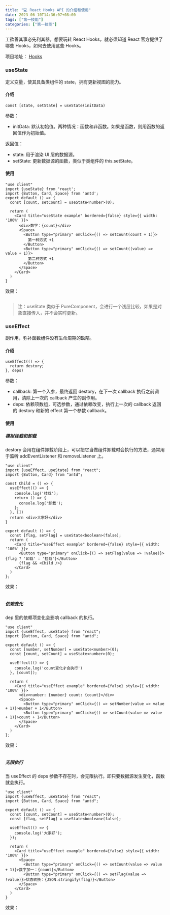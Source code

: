 ```yaml
---
title: "‍💻 React Hooks API 的介绍和使用"
date: 2023-06-10T14:36:07+08:00
tags: ["第一技能"]
categories: ["第一技能"]
---
```


工欲善其事必先利其器，想要玩转 React Hooks，就必须知道 React 官方提供了哪些 Hooks，如何去使用这些 Hooks。    

项目地址： [Hooks](https://github.com/OweQian/hooks.git)

<!--more-->    

### useState

定义变量，使其具备类组件的 state，拥有更新视图的能力。    

#### 介绍     

```
const [state, setState] = useState(initData)
```

参数：   

* initData: 默认初始值。两种情况：函数和非函数。如果是函数，则用函数的返回值作为初始值。   

返回值：    

* state: 用于渲染 UI 层的数据源。    
* setState: 更新数据源的函数，类似于类组件的 this.setState。   

#### 使用

```tsx
"use client"
import {useState} from 'react';
import {Button, Card, Space} from 'antd';
export default () => {
  const [count, setCount] = useState<number>(0);

  return (
    <Card title="useState example" bordered={false} style={{ width: '100%' }}>
      <div>数字：{count}</div>
      <Space>
        <Button type="primary" onClick={() => setCount(count + 1)}>
          第一种方式 +1
        </Button>
        <Button type="primary" onClick={() => setCount((value) => value + 1)}>
          第二种方式 +1
        </Button>
      </Space>
    </Card>
  )
}
```

效果：    

<img src="https://oweqian.oss-cn-hangzhou.aliyuncs.com/hooks/img_02.png" alt="" />    

> 注：useState 类似于 PureComponent，会进行一个浅层比较，如果是对象直接传入，并不会实时更新。       

### useEffect

副作用，弥补函数组件没有生命周期的缺陷。     

#### 介绍  

```
useEffect(() => {
  return destory;
}, deps)
```

参数：       

* callback: 第一个入参，最终返回 destory，在下一次 callback 执行之前调用，清除上一次的 callback 产生的副作用。    
* deps: 依赖项数组，可选参数，通过依赖改变，执行上一次的 callback 返回的 destory 和新的 effect 第一个参数 callback。    

#### 使用

##### 模拟挂载和卸载       

destory 会用在组件卸载阶段上，可以把它当做组件卸载时会执行的方法，通常用于监听 addEventListener 和 removeListener 上。   

```tsx
"use client"
import {useEffect, useState} from "react";
import {Button, Card} from "antd";

const Child = () => {
  useEffect(() => {
    console.log('挂载');
    return () => {
      console.log('卸载');
    };
  }, [])
  return <div>大家好</div>
}

export default () => {
  const [flag, setFlag] = useState<boolean>(false);
  return (
    <Card title="useEffect example" bordered={false} style={{ width: '100%' }}>
      <Button type="primary" onClick={() => setFlag(value => !value)}>{flag ? '卸载' : '挂载'}</Button>
      {flag && <Child />}
    </Card>
  )
};
```

效果：   

<img src="https://oweqian.oss-cn-hangzhou.aliyuncs.com/hooks/img_03.png" alt="" />  

##### 依赖变化        

dep 里的依赖项变化会影响 callback 的执行。    

```tsx
"use client"
import {useEffect, useState} from "react";
import {Button, Card, Space} from "antd";

export default () => {
  const [number, setNumber] = useState<number>(0);
  const [count, setCount] = useState<number>(0);

  useEffect(() => {
    console.log('count变化才会执行')
  }, [count]);

  return (
    <Card title="useEffect example" bordered={false} style={{ width: '100%' }}>
      <div>number: {number} count: {count}</div>
      <Space>
        <Button type="primary" onClick={() => setNumber(value => value + 1)}>number + 1</Button>
        <Button type="primary" onClick={() => setCount(value => value + 1)}>count + 1</Button>
      </Space>
    </Card>
  )
};
```

效果：

<img src="https://oweqian.oss-cn-hangzhou.aliyuncs.com/hooks/img_04.png" alt="" />  

##### 无限执行

当 useEffect 的 deps 参数不存在时，会无限执行。即只要数据源发生变化，函数就会执行。    

```tsx
"use client"
import {useEffect, useState} from "react";
import {Button, Card, Space} from "antd";

export default () => {
  const [count, setCount] = useState<number>(0);
  const [flag, setFlag] = useState<boolean>(false);

  useEffect(() => {
    console.log('大家好');
  });

  return (
    <Card title="useEffect example" bordered={false} style={{ width: '100%' }}>
      <Space>
        <Button type="primary" onClick={() => setCount(value => value + 1)}>数字加一：{count}</Button>
        <Button type="primary" onClick={() => setFlag(value => !value)}>状态转换：{JSON.stringify(flag)}</Button>
      </Space>
    </Card>
  )
}
```

效果：

<img src="https://oweqian.oss-cn-hangzhou.aliyuncs.com/hooks/img_05.png" alt="" />  
